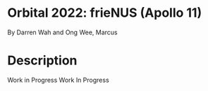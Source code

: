 # Orbital 2022: frieNUS (Apollo 11)

By Darren Wah and Ong Wee, Marcus

# Description
Work in Progress Work In Progress